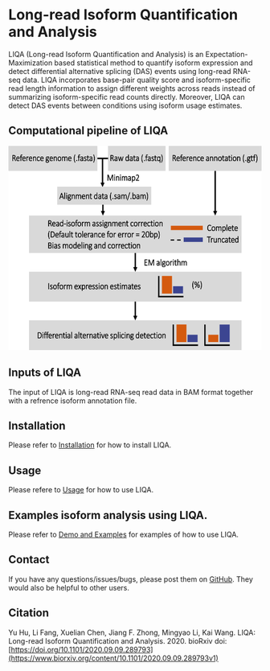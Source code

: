 # Long-read Isoform Quantification and Analysis
LIQA (Long-read Isoform Quantification and Analysis) is an Expectation-Maximization based statistical method to quantify isoform expression and detect differential alternative splicing (DAS) events using long-read RNA-seq data. LIQA incorporates base-pair quality score and isoform-specific read length information to assign different weights across reads instead of summarizing isoform-specific read counts directly. Moreover, LIQA can detect DAS events between conditions using isoform usage estimates.

## Computational pipeline of LIQA
<p align="center">
  <img width="575" height="406" src="doc/liqa_flowchart.png">
</p>

## Inputs of LIQA
The input of LIQA is long-read RNA-seq read data in BAM format together with a refrence isoform annotation file.

## Installation
Please refer to [Installation](https://github.com/WGLab/LIQA/blob/master/doc/Install.md) for how to install LIQA.

## Usage
Please refere to [Usage](https://github.com/WGLab/LIQA/blob/master/doc/Usage.md) for how to use LIQA.

## Examples isoform analysis using LIQA.

Please refer to [Demo and Examples](https://github.com/WGLab/LIQA/blob/master/doc/Examples.md) for examples of how to use LIQA.

## Contact

If you have any questions/issues/bugs, please post them on [GitHub](https://github.com/WGLab/LIQA/issues). They would also be helpful to other users. 

## Citation

Yu Hu, Li Fang, Xuelian Chen, Jiang F. Zhong, Mingyao Li, Kai Wang. LIQA: Long-read Isoform Quantification and Analysis. 2020. bioRxiv doi: [https://doi.org/10.1101/2020.09.09.289793](https://www.biorxiv.org/content/10.1101/2020.09.09.289793v1)
